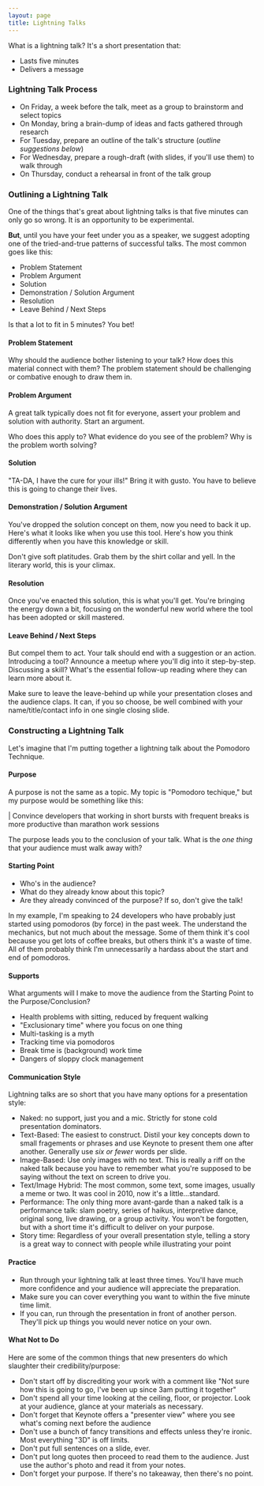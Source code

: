 ```yaml
---
layout: page
title: Lightning Talks
---
```


What is a lightning talk? It's a short presentation that:

* Lasts five minutes
* Delivers a message

### Lightning Talk Process

* On Friday, a week before the talk, meet as a group to brainstorm and select topics
* On Monday, bring a brain-dump of ideas and facts gathered through research
* For Tuesday, prepare an outline of the talk's structure (*outline suggestions below*)
* For Wednesday, prepare a rough-draft (with slides, if you'll use them) to walk through
* On Thursday, conduct a rehearsal in front of the talk group

### Outlining a Lightning Talk

One of the things that's great about lightning talks is that five minutes can only go so wrong. It is an opportunity to be experimental.

**But**, until you have your feet under you as a speaker, we suggest adopting one of the tried-and-true patterns of successful talks. The most common goes like this:

* Problem Statement
* Problem Argument
* Solution
* Demonstration / Solution Argument
* Resolution
* Leave Behind / Next Steps

Is that a lot to fit in 5 minutes? You bet!

#### Problem Statement

Why should the audience bother listening to your talk? How does this material connect with them? The problem statement should be challenging or combative enough to draw them in. 

#### Problem Argument

A great talk typically does not fit for everyone, assert your problem and solution with authority. Start an argument.

Who does this apply to? What evidence do you see of the problem? Why is the problem worth solving?

#### Solution

"TA-DA, I have the cure for your ills!" Bring it with gusto. You have to believe this is going to change their lives.

#### Demonstration / Solution Argument

You've dropped the solution concept on them, now you need to back it up. Here's what it looks like when you use this tool. Here's how you think differently when you have this knowledge or skill.

Don't give soft platitudes. Grab them by the shirt collar and yell. In the literary world, this is your climax.

#### Resolution

Once you've enacted this solution, this is what you'll get. You're bringing the energy down a bit, focusing on the wonderful new world where the tool has been adopted or skill mastered.

#### Leave Behind / Next Steps

But compel them to act. Your talk should end with a suggestion or an action. Introducing a tool? Announce a meetup where you'll dig into it step-by-step. Discussing a skill? What's the essential follow-up reading where they can learn more about it.

Make sure to leave the leave-behind up while your presentation closes and the audience claps. It can, if you so choose, be well combined with your name/title/contact info in one single closing slide.

### Constructing a Lightning Talk

Let's imagine that I'm putting together a lightning talk about the Pomodoro Technique.

#### Purpose

A purpose is not the same as a topic. My topic is "Pomodoro techique," but my purpose would be something like this:

| Convince developers that working in short bursts with frequent breaks is more productive than marathon work sessions

The purpose leads you to the conclusion of your talk. What is the *one thing* that your audience must walk away with?

#### Starting Point

* Who's in the audience? 
* What do they already know about this topic? 
* Are they already convinced of the purpose? If so, don't give the talk!

In my example, I'm speaking to 24 developers who have probably just started using pomodoros (by force) in the past week. The understand the mechanics, but not much about the message. Some of them think it's cool because you get lots of coffee breaks, but others think it's a waste of time. All of them probably think I'm unnecessarily a hardass about the start and end of pomodoros.

#### Supports

What arguments will I make to move the audience from the Starting Point to the Purpose/Conclusion?

* Health problems with sitting, reduced by frequent walking
* "Exclusionary time" where you focus on one thing
* Multi-tasking is a myth
* Tracking time via pomodoros
* Break time is (background) work time
* Dangers of sloppy clock management

#### Communication Style

Lightning talks are so short that you have many options for a presentation style:

* Naked: no support, just you and a mic. Strictly for stone cold presentation dominators.
* Text-Based: The easiest to construct. Distil your key concepts down to small fragements or phrases and use Keynote to present them one after another. Generally use *six or fewer* words per slide.
* Image-Based: Use only images with no text. This is really a riff on the naked talk because you have to remember what you're supposed to be saying without the text on screen to drive you.
* Text/Image Hybrid: The most common, some text, some images, usually a meme or two. It was cool in 2010, now it's a little...standard.
* Performance: The only thing more avant-garde than a naked talk is a performance talk: slam poetry, series of haikus, interpretive dance, original song, live drawing, or a group activity. You won't be forgotten, but with a short time it's difficult to deliver on your purpose.
* Story time: Regardless of your overall presentation style, telling a story is a great way to connect with people while illustrating your point

#### Practice

* Run through your lightning talk at least three times.  You'll have much more confidence and your audience will appreciate the preparation.
* Make sure you can cover everything you want to within the five minute time limit.
* If you can, run through the presentation in front of another person.  They'll pick up things you would never notice on your own.

#### What Not to Do

Here are some of the common things that new presenters do which slaughter their credibility/purpose:

* Don't start off by discrediting your work with a comment like "Not sure how this is going to go, I've been up since 3am putting it together"
* Don't spend all your time looking at the ceiling, floor, or projector. Look at your audience, glance at your materials as necessary.
* Don't forget that Keynote offers a "presenter view" where you see what's coming next before the audience
* Don't use a bunch of fancy transitions and effects unless they're ironic. Most everything "3D" is off limits.
* Don't put full sentences on a slide, ever.
* Don't put long quotes then proceed to read them to the audience. Just use the author's photo and read it from your notes.
* Don't forget your purpose. If there's no takeaway, then there's no point.
